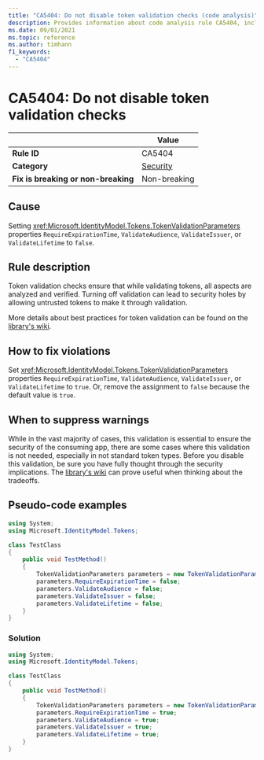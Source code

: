 ```yaml
---
title: "CA5404: Do not disable token validation checks (code analysis)"
description: Provides information about code analysis rule CA5404, including causes, how to fix violations, and when to suppress it.
ms.date: 09/01/2021
ms.topic: reference
ms.author: timhann
f1_keywords:
  - "CA5404"
---
```

# CA5404: Do not disable token validation checks

| | Value |
|-|-|
| **Rule ID** |CA5404|
| **Category** |[Security](security-warnings.md)|
| **Fix is breaking or non-breaking** |Non-breaking|

## Cause

Setting  <xref:Microsoft.IdentityModel.Tokens.TokenValidationParameters> properties `RequireExpirationTime`, `ValidateAudience`, `ValidateIssuer`, or `ValidateLifetime` to `false`.

## Rule description

Token validation checks ensure that while validating tokens, all aspects are analyzed and verified. Turning off validation can lead to security holes by allowing untrusted tokens to make it through validation.

More details about best practices for token validation can be found on the [library's wiki](https://aka.ms/wilson/tokenvalidation).

## How to fix violations

Set <xref:Microsoft.IdentityModel.Tokens.TokenValidationParameters> properties `RequireExpirationTime`, `ValidateAudience`, `ValidateIssuer`, or `ValidateLifetime` to `true`. Or, remove the assignment to `false` because the default value is `true`.

## When to suppress warnings

While in the vast majority of cases, this validation is essential to ensure the security of the consuming app, there are some cases where this validation is not needed, especially in not standard token types. Before you disable this validation, be sure you have fully thought through the security implications. The [library's wiki](https://aka.ms/wilson/tokenvalidation) can prove useful when thinking about the tradeoffs.

## Pseudo-code examples

```csharp
using System;
using Microsoft.IdentityModel.Tokens;

class TestClass
{
    public void TestMethod()
    {
        TokenValidationParameters parameters = new TokenValidationParameters();
        parameters.RequireExpirationTime = false;
        parameters.ValidateAudience = false;
        parameters.ValidateIssuer = false;
        parameters.ValidateLifetime = false;
    }
}
```

### Solution

```csharp
using System;
using Microsoft.IdentityModel.Tokens;

class TestClass
{
    public void TestMethod()
    {
        TokenValidationParameters parameters = new TokenValidationParameters();
        parameters.RequireExpirationTime = true;
        parameters.ValidateAudience = true;
        parameters.ValidateIssuer = true;
        parameters.ValidateLifetime = true;
    }
}
```
